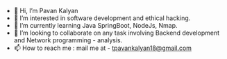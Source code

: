 - 👋 Hi, I’m Pavan Kalyan
- 👀 I’m interested in software development and ethical hacking.
- 🌱 I’m currently learning Java SpringBoot, NodeJs, Nmap.
- 💞️ I’m looking to collaborate on any task involving Backend development and Network programming - analysis.
- 📫 How to reach me : mail me at - tpavankalyan18@gmail.com
